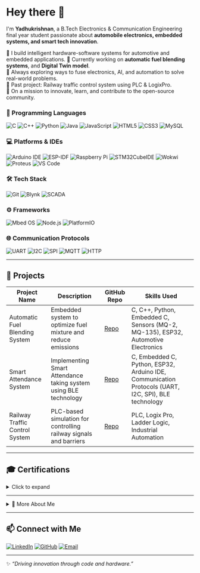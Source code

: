 # Hey there 👋

I'm **Yadhukrishnan**, a B.Tech Electronics & Communication Engineering final year student passionate about **automobile electronics, embedded systems, and smart tech innovation**.

🔧 I build intelligent hardware-software systems for automotive and embedded applications. 
🚀 Currently working on **automatic fuel blending systems**, and **Digital Twin model**.  
🧠 Always exploring ways to fuse electronics, AI, and automation to solve real-world problems.  
💼 Past project: Railway traffic control system using PLC & LogixPro.  
🌱 On a mission to innovate, learn, and contribute to the open-source community.  


### 🧠 Programming Languages
![C](https://img.shields.io/badge/C-000?style=for-the-badge&logo=c&logoColor=white)  ![C++](https://img.shields.io/badge/C++-00599C?style=for-the-badge&logo=cplusplus&logoColor=white)  ![Python](https://img.shields.io/badge/Python-3776AB?style=for-the-badge&logo=python&logoColor=white)  ![Java](https://img.shields.io/badge/Java-007396?style=for-the-badge&logo=java&logoColor=white)  ![JavaScript](https://img.shields.io/badge/JavaScript-F7DF1E?style=for-the-badge&logo=javascript&logoColor=black)  ![HTML5](https://img.shields.io/badge/HTML5-E34F26?style=for-the-badge&logo=html5&logoColor=white)  ![CSS3](https://img.shields.io/badge/CSS3-1572B6?style=for-the-badge&logo=css3&logoColor=white)  ![MySQL](https://img.shields.io/badge/MySQL-003545?style=for-the-badge&logo=mysql&logoColor=white)  

### 💻 Platforms & IDEs
![Arduino IDE](https://img.shields.io/badge/Arduino-00979D?style=for-the-badge&logo=arduino&logoColor=white)  ![ESP-IDF](https://img.shields.io/badge/ESP--IDF-000?style=for-the-badge&logo=espressif&logoColor=white)  ![Raspberry Pi](https://img.shields.io/badge/Raspberry%20Pi-A22846?style=for-the-badge&logo=raspberrypi&logoColor=white)  ![STM32CubeIDE](https://img.shields.io/badge/STM32CubeIDE-03234B?style=for-the-badge&logo=stmicroelectronics&logoColor=white)  ![Wokwi](https://img.shields.io/badge/Wokwi-2C2C2C?style=for-the-badge&logo=cloud&logoColor=white)  ![Proteus](https://img.shields.io/badge/Proteus-000000?style=for-the-badge&logo=proteus&logoColor=white)  ![VS Code](https://img.shields.io/badge/VS%20Code-007ACC?style=for-the-badge&logo=visual-studio-code&logoColor=white)  


### 🛠 Tech Stack
![Git](https://img.shields.io/badge/Git-F05032?style=for-the-badge&logo=git&logoColor=white)   ![Blynk](https://img.shields.io/badge/Blynk-00B0FF?style=for-the-badge&logo=blynk&logoColor=white)  ![SCADA](https://img.shields.io/badge/SCADA-000?style=for-the-badge&logo=unknown&logoColor=white)   


### ⚙️ Frameworks
![Mbed OS](https://img.shields.io/badge/Mbed%20OS-0078D7?style=for-the-badge&logo=arm&logoColor=white)  ![Node.js](https://img.shields.io/badge/Node.js-339933?style=for-the-badge&logo=node.js&logoColor=white)  ![PlatformIO](https://img.shields.io/badge/PlatformIO-0A0A0A?style=for-the-badge&logo=platformio&logoColor=white)  


### 🌐 Communication Protocols
![UART](https://img.shields.io/badge/UART-000?style=for-the-badge&logo=serial&logoColor=white)  ![I2C](https://img.shields.io/badge/I2C-000?style=for-the-badge&logo=serial&logoColor=white)  ![SPI](https://img.shields.io/badge/SPI-000?style=for-the-badge&logo=serial&logoColor=white)  ![MQTT](https://img.shields.io/badge/MQTT-FF6F00?style=for-the-badge&logo=mqtt&logoColor=white)  ![HTTP](https://img.shields.io/badge/HTTP-007ACC?style=for-the-badge&logo=http&logoColor=white)  

---

## 📌 Projects

| Project Name | Description | GitHub Repo | Skills Used |
|--------------|-------------|------------|------------|
| Automatic Fuel Blending System | Embedded system to optimize fuel mixture and reduce emissions | [Repo](https://github.com/Yadhukrishnan35/AFBS-Automatic-Fuel-Blending-System-.git) | C, C++, Python, Embedded C, Sensors (MQ-2, MQ-135), ESP32, Automotive Electronics |
| Smart Attendance System | Implementing Smart Attendance taking system using BLE technology | [Repo](https://github.com/Yadhukrishnan35/LiFiProject) | C, Embedded C, Python, ESP32, Arduino IDE, Communication Protocols (UART, I2C, SPI), BLE technology |
| Railway Traffic Control System | PLC-based simulation for controlling railway signals and barriers | [Repo](https://github.com/Yadhukrishnan35/RailwayPLC) | PLC, Logix Pro, Ladder Logic, Industrial Automation |

---
## 🎓 Certifications

<details>
  <summary>Click to expand</summary>

- **Scada Interface Integration Coder Certification** — Sep 2025  
  [Credmark](https://credmark.ai/badge/CM-2509-8YS7ONV)  

- **Exploring Internet of Things with Cisco Packet Tracer** — June 2025  
  [Cisco Networking Academy](https://www.netacad.com/courses/exploring-iot-cisco-packet-tracer?courseLang=en-US)  

- **Electric Vehicle Specialization** — Jan 2025  
  [Udemy](https://www.udemy.com/certificate/UC-82f2bce8-264a-4c70-8203-52e2b9ddc079/)  

- **Java Programming** — Jan 2025  
  [Udemy](https://www.udemy.com/certificate/UC-27096183-cf92-407a-853c-78e33e27b183/)  

- **Industrial Automation** — Aug 2024  
  [CPE LPU](https://files.lpu.in/umsweb/skilldevcourse/SkillDevelopmentCertificates/12211253_440_08_15_2024.pdf)  

- **Microcontroller Embedded C Programming** — Aug 2024  
  [Udemy](https://www.udemy.com/certificate/UC-a06a3821-1be6-49ef-9b99-36e9ec1f9fca/)  

</details>

---

<details>
  <summary>🔎 More About Me</summary>

- **Name:** Yadhukrishnan  
- **From:** India  
- **Education:** B.Tech in Electronics & Communication Engineering  
- **University:** Lovely Professional University  
- **Interests:** Automobile Electronics · Embedded Systems · AI & Automation  
- **Focus:** Continuously improving my knowledge of **Embedded Systems**, **Automotive Electronics**, and **Machine Learning**  

</details>

---
## 📫 Connect with Me
[![LinkedIn](https://img.shields.io/badge/LinkedIn-Profile-blue?style=for-the-badge&logo=linkedin)](https://linkedin.com/in/yourprofile)  [![GitHub](https://img.shields.io/badge/GitHub-@Yadhukrishnan35-181717?style=for-the-badge&logo=github)](https://github.com/Yadhukrishnan35)  [![Email](https://img.shields.io/badge/Email-youremail-lightgrey?style=for-the-badge&logo=gmail)](mailto:yadhuyk3@gmail.com)  

---

✨ *“Driving innovation through code and hardware.”*

